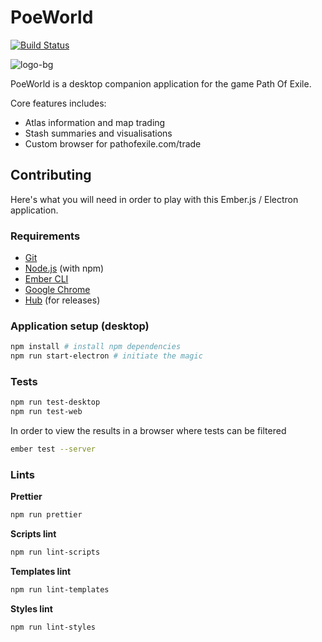 # PoeWorld

[![Build Status](https://travis-ci.com/poe-world/poe-world.svg?branch=master)](https://travis-ci.com/poe-world/poe-world)

![logo-bg](https://user-images.githubusercontent.com/4255460/49335132-4a588100-f5b5-11e8-8c6a-60a158e265b6.png)

PoeWorld is a desktop companion application for the game Path Of Exile.

Core features includes:
* Atlas information and map trading
* Stash summaries and visualisations
* Custom browser for pathofexile.com/trade

## Contributing

Here's what you will need in order to play with this Ember.js / Electron application.

### Requirements

* [Git](https://git-scm.com/)
* [Node.js](https://nodejs.org/) (with npm)
* [Ember CLI](https://ember-cli.com/)
* [Google Chrome](https://google.com/chrome/)
* [Hub](http://hub.github.com) (for releases)

### Application setup (desktop)

```sh
npm install # install npm dependencies
npm run start-electron # initiate the magic
```

### Tests

```sh
npm run test-desktop
npm run test-web
```

In order to view the results in a browser where tests can be filtered

```sh
ember test --server
```

### Lints

**Prettier**

```sh
npm run prettier
```

**Scripts lint**

```sh
npm run lint-scripts
```

**Templates lint**

```sh
npm run lint-templates
```

**Styles lint**

```sh
npm run lint-styles
```
